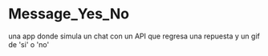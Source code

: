 # Message_Yes_No
una app donde simula un chat con un API que regresa una repuesta y un gif de 'si' o 'no'
